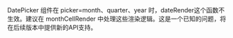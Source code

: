 DatePicker 组件在 picker=month、quarter、year 时，dateRender这个函数不生效。建议在 monthCellRender 中处理这些渲染逻辑。这是一个已知的问题，将在后续版本中提供新的API支持。
